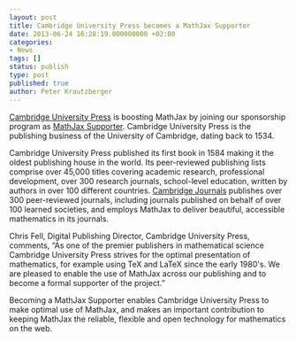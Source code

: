 ```yaml
---
layout: post
title: Cambridge University Press becomes a MathJax Supporter
date: 2013-06-24 16:28:19.000000000 +02:00
categories:
- News
tags: []
status: publish
type: post
published: true
author: Peter Krautzberger
---
```


[Cambridge University Press](http://cambridge.org) is boosting MathJax by joining our sponsorship program as [MathJax Supporter](http://www.mathjax.org/sponsors/#supporters). Cambridge University Press is the publishing business of the University of Cambridge, dating back to 1534.

Cambridge University Press published its first book in 1584 making it the oldest publishing house in the world. Its peer-reviewed publishing lists comprise over 45,000 titles covering academic research, professional development, over 300 research journals, school-level education, written by authors in over 100 different countries. [Cambridge Journals](http://journals.cambridge.org/) publishes over 300 peer-reviewed journals, including journals published on behalf of over 100 learned societies, and employs MathJax to deliver beautiful, accessible mathematics in its journals.

Chris Fell, Digital Publishing Director, Cambridge University Press, comments, “As one of the premier publishers in mathematical science Cambridge University Press strives for the optimal presentation of mathematics, for example using TeX and LaTeX since the early 1980's. We are pleased to enable the use of MathJax across our publishing and to become a formal supporter of the project.”

Becoming a MathJax Supporter enables Cambridge University Press to make optimal use of MathJax, and makes an important contribution to keeping MathJax the reliable, flexible and open technology for mathematics on the web.